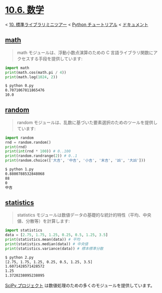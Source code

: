 # [10.6. 数学](https://docs.python.jp/3/tutorial/stdlib.html#mathematics)

< [10. 標準ライブラリミニツアー](https://docs.python.jp/3/tutorial/classes.html#generator-expressions) < [Python チュートリアル](https://docs.python.jp/3/tutorial/index.html) < [ドキュメント](https://docs.python.jp/3/index.html)

## [math](https://docs.python.jp/3/library/math.html#module-math)

> math モジュールは、浮動小数点演算のための C 言語ライブラリ関数にアクセスする手段を提供しています:

```python
import math
print(math.cos(math.pi / 4))
print(math.log(1024, 2))
```
```sh
$ python 0.py 
0.7071067811865476
10.0
```

## [random](https://docs.python.jp/3/library/random.html#module-random)

> random モジュールは、乱数に基づいた要素選択のためのツールを提供しています:

```python
import random
rnd = random.random()
print(rnd)
print(int(rnd * 100)) # 0..100
print(random.randrange(2)) # 0..1
print(random.choice(['大吉', '中吉', '小吉', '末吉', '凶', '大凶']))
```
```sh
$ python 1.py 
0.8800788532848068
88
0
中吉
```

## [statistics](https://docs.python.jp/3/library/statistics.html#module-statistics)

> statistics モジュールは数値データの基礎的な統計的特性（平均、中央値、分散等）を計算します:

```python
import statistics
data = [2.75, 1.75, 1.25, 0.25, 0.5, 1.25, 3.5]
print(statistics.mean(data)) # 平均
print(statistics.median(data)) # 中央値
print(statistics.variance(data)) # 標本標準分散
```
```sh
$ python 2.py 
[2.75, 1.75, 1.25, 0.25, 0.5, 1.25, 3.5]
1.6071428571428572
1.25
1.3720238095238095
```

[SciPy プロジェクト](https://scipy.org) は数値処理のための多くのモジュールを提供しています。
